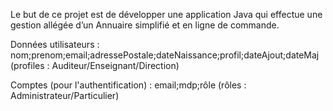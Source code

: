 Le but de ce projet est de développer une application Java qui effectue une gestion allégée d’un Annuaire simplifié et en ligne de commande.

Données utilisateurs : nom;prenom;email;adressePostale;dateNaissance;profil;dateAjout;dateMaj (profiles : Auditeur/Enseignant/Direction)

Comptes (pour l'authentification) : email;mdp;rôle (rôles : Administrateur/Particulier)
